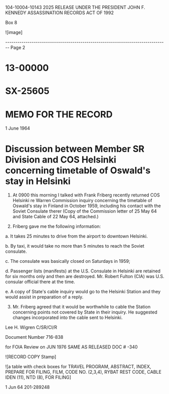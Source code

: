 104-10004-10143 2025 RELEASE UNDER THE PRESIDENT JOHN F. KENNEDY ASSASSINATION RECORDS ACT OF 1992

Box 8

![image]


-------------------------------------------------------------------------------- Page 2

# 13-00000

# SX-25605

# MEMO FOR THE RECORD

1 June 1964

# Discussion between Member SR Division and COS Helsinki concerning timetable of Oswald's stay in Helsinki

1.  At 0900 this morning I talked with Frank Friberg recently returned COS Helsinki re Warren Commission inquiry concerning the timetable of Oswald's stay in Finland in October 1959, including his contact with the Soviet Consulate therer (Copy of the Commission letter of 25 May 64 and State Cable of 22 May 64, attached.)

2. Friberg gave me the following information:

a. It takes 25 minutes to drive from the airport to downtown Helsinki.

b. By taxi, it would take no more than 5 minutes to reach the Soviet consulate.

c. The consulate was basically closed on Saturdays in 1959;

d. Passenger lists (manifests) at the U.S. Consulate in Helsinki are retained for six months only and then are destroyed. Mr. Robert Fulton (CIA) was U.S. consular official there at the time.

e. A copy of State's cable inquiry would go to the Helsinki Station and they would assist in preparation of a reply.

3. Mr. Friberg agreed that it would be worthwhile to cable the Station concerning points not covered by State in their inquiry. He suggested changes incorporated into the cable sent to Helsinki.

Lee H. Wigren
C/SR/CI/R

Document Number 716-838

for FOIA Review on JUN 1976
SAME AS RELEASED
DOC # -340

![RECORD COPY Stamp]

![a table with check boxes for TRAVEL PROGRAM, ABSTRACT, INDEX, PREPARE FOR FILING, FILM, CODE NO. (2,3,4), RYBAT REST CODE, CABLE IDEN (11), NTD (8), FOR FILING]

1 Jun 64
201-289248

